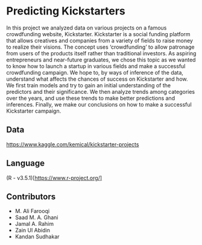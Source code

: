 # Predicting Kickstarters

In this project we analyzed data on various projects on a famous crowdfunding website, Kickstarter. Kickstarter is a social funding platform that allows creatives and companies from a variety of fields to raise money to realize their visions. The concept uses ‘crowdfunding’ to allow patronage from users of the products itself rather than traditional investors. 
As aspiring entrepreneurs and near-future graduates, we chose this topic as we wanted to know how to launch a startup in various fields and make a successful crowdfunding campaign. We hope to, by ways of inference of the data, understand what affects the chances of success on Kickstarter and how.  
We first train models and try to gain an initial understanding of the predictors and their significance. We then analyze trends among categories over the years, and use these trends to make better predictions and inferences. Finally, we make our conclusions on how to make a successful Kickstarter campaign.


## Data
https://www.kaggle.com/kemical/kickstarter-projects

## Language
(R - v3.5.1)[https://www.r-project.org/]

## Contributors
* M. Ali Farooqi
* Saad M. A. Ghani
* Jamal A. Rahim
* Zain Ul Abidin
* Kandan Sudhakar
